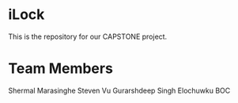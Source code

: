 # iLock
This is the repository for our CAPSTONE project.
# Team Members
Shermal Marasinghe
Steven Vu
Gurarshdeep Singh
Elochuwku BOC
